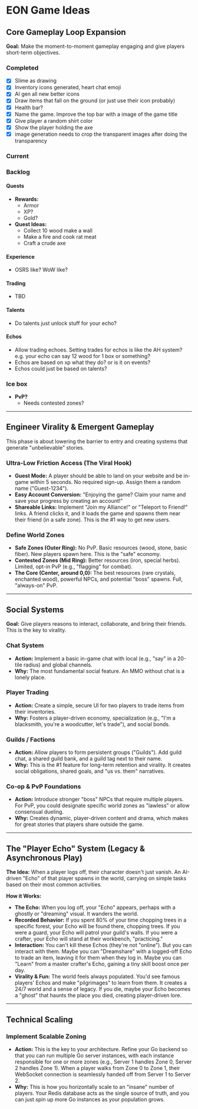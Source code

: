 # EON Game Ideas

## Core Gameplay Loop Expansion

**Goal:** Make the moment-to-moment gameplay engaging and give players short-term objectives.

### Completed
- [x] Slime as drawing
- [x] Inventory icons generated, heart chat emoji
- [x] AI gen all new better icons
- [x] Draw items that fall on the ground (or just use their icon probably)
- [x] Health bar?
- [x] Name the game. Improve the top bar with a image of the game title
- [x] Give player a random shirt color
- [x] Show the player holding the axe
- [x] image generation needs to crop the transparent images after doing the transparency

### Current



### Backlog

#### Quests
- **Rewards:**
    - Armor
    - XP?
    - Gold?
- **Quest Ideas:**
    - Collect 10 wood make a wall
    - Make a fire and cook rat meat
    - Craft a crude axe

#### Experience
- OSRS like? WoW like?

#### Trading
- TBD

#### Talents
- Do talents just unlock stuff for your echo?

#### Echos
- Allow trading echoes. Setting trades for echos is like the AH system? e.g. your echo can say 12 wood for 1 box or something?
- Echos are based on xp what they do? or is it on events?
- Echos could just be based on talents?

### Ice box
- **PvP?**
    - Needs contested zones?

---

## Engineer Virality & Emergent Gameplay

This phase is about lowering the barrier to entry and creating systems that generate "unbelievable" stories.

### Ultra-Low Friction Access (The Viral Hook)

- **Guest Mode:** A player should be able to land on your website and be in-game within 5 seconds. No required sign-up. Assign them a random name ("Guest-1234").
- **Easy Account Conversion:** "Enjoying the game? Claim your name and save your progress by creating an account!"
- **Shareable Links:** Implement "Join my Alliance!" or "Teleport to Friend!" links. A friend clicks it, and it loads the game and spawns them near their friend (in a safe zone). This is the #1 way to get new users.

### Define World Zones

- **Safe Zones (Outer Ring):** No PvP. Basic resources (wood, stone, basic fiber). New players spawn here. This is the "safe" economy.
- **Contested Zones (Mid Ring):** Better resources (iron, special herbs). Limited, opt-in PvP (e.g., "flagging" for combat).
- **The Core (Center, around 0,0):** The best resources (rare crystals, enchanted wood), powerful NPCs, and potential "boss" spawns. Full, "always-on" PvP.

---

## Social Systems

**Goal:** Give players reasons to interact, collaborate, and bring their friends. This is the key to virality.

### Chat System

- **Action:** Implement a basic in-game chat with local (e.g., "say" in a 20-tile radius) and global channels.
- **Why:** The most fundamental social feature. An MMO without chat is a lonely place.

### Player Trading

- **Action:** Create a simple, secure UI for two players to trade items from their inventories.
- **Why:** Fosters a player-driven economy, specialization (e.g., "I'm a blacksmith, you're a woodcutter, let's trade"), and social bonds.

### Guilds / Factions

- **Action:** Allow players to form persistent groups ("Guilds"). Add guild chat, a shared guild bank, and a guild tag next to their name.
- **Why:** This is the #1 feature for long-term retention and virality. It creates social obligations, shared goals, and "us vs. them" narratives.

### Co-op & PvP Foundations

- **Action:** Introduce stronger "boss" NPCs that require multiple players. For PvP, you could designate specific world zones as "lawless" or allow consensual dueling.
- **Why:** Creates dynamic, player-driven content and drama, which makes for great stories that players share outside the game.

---

## The "Player Echo" System (Legacy & Asynchronous Play)

**The Idea:** When a player logs off, their character doesn't just vanish. An AI-driven "Echo" of that player spawns in the world, carrying on simple tasks based on their most common activities.

**How it Works:**

- **The Echo:** When you log off, your "Echo" appears, perhaps with a ghostly or "dreaming" visual. It wanders the world.
- **Recorded Behavior:** If you spent 80% of your time chopping trees in a specific forest, your Echo will be found there, chopping trees. If you were a guard, your Echo will patrol your guild's walls. If you were a crafter, your Echo will stand at their workbench, "practicing."
- **Interaction:** You can't kill these Echos (they're not "online"). But you can interact with them. Maybe you can "Dreamshare" with a logged-off Echo to trade an item, leaving it for them when they log in. Maybe you can "Learn" from a master crafter's Echo, gaining a tiny skill boost once per day.
- **Virality & Fun:** The world feels always populated. You'd see famous players' Echos and make "pilgrimages" to learn from them. It creates a 24/7 world and a sense of legacy. If you die, maybe your Echo becomes a "ghost" that haunts the place you died, creating player-driven lore.

---

## Technical Scaling

### Implement Scalable Zoning

- **Action:** This is the key to your architecture. Refine your Go backend so that you can run multiple Go server instances, with each instance responsible for one or more zones (e.g., Server 1 handles Zone 0, Server 2 handles Zone 1). When a player walks from Zone 0 to Zone 1, their WebSocket connection is seamlessly handed off from Server 1 to Server 2.
- **Why:** This is how you horizontally scale to an "insane" number of players. Your Redis database acts as the single source of truth, and you can just spin up more Go instances as your population grows.
